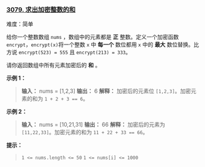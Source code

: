 ### [3079. 求出加密整数的和](https://leetcode.cn/problems/find-the-sum-of-encrypted-integers/description/)

难度：简单

给你一个整数数组 `nums` ，数组中的元素都是 **正** 整数。定义一个加密函数 `encrypt`，`encrypt(x)`将一个整数 `x` 中 **每一个** 数位都用 `x` 中的 **最大** 数位替换。比方说 `encrypt(523) = 555` 且 `encrypt(213) = 333`。

请你返回数组中所有元素加密后的 **和** 。

**示例 1：**

> **输入：** nums = [1,2,3]
> **输出：** 6
> **解释：** 加密后的元素位 `[1,2,3]`。加密元素的和为 `1 + 2 + 3 == 6`。

**示例 2：**

> **输入：** nums = [10,21,31]
> **输出：** 66
> **解释：** 加密后的元素为 `[11,22,33]`。加密元素的和为 `11 + 22 + 33 == 66`。

**提示：**

> `1 <= nums.length <= 50`
> `1 <= nums[i] <= 1000`
